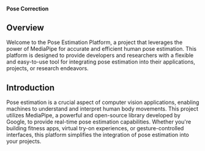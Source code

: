 #### Pose Correction

## Overview
Welcome to the Pose Estimation Platform, a project that leverages the power of MediaPipe for accurate and efficient human pose estimation. This platform is designed to provide developers and researchers with a flexible and easy-to-use tool for integrating pose estimation into their applications, projects, or research endeavors.

## Introduction
Pose estimation is a crucial aspect of computer vision applications, enabling machines to understand and interpret human body movements. This project utilizes MediaPipe, a powerful and open-source library developed by Google, to provide real-time pose estimation capabilities. Whether you're building fitness apps, virtual try-on experiences, or gesture-controlled interfaces, this platform simplifies the integration of pose estimation into your projects.

